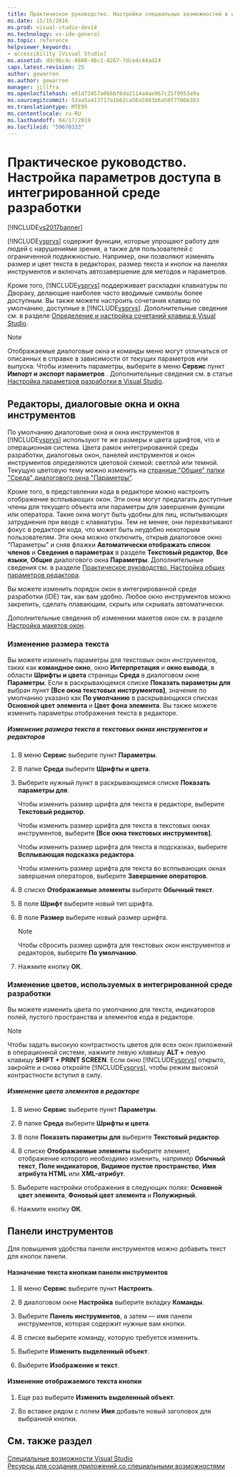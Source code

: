 ```yaml
---
title: Практическое руководство. Настройка специальных возможностей в интегрированной среде разработки | Microsoft Docs
ms.date: 11/15/2016
ms.prod: visual-studio-dev14
ms.technology: vs-ide-general
ms.topic: reference
helpviewer_keywords:
- accessibility [Visual Studio]
ms.assetid: ddc96c4c-0600-46c1-8267-7dce4c44ad24
caps.latest.revision: 25
author: gewarren
ms.author: gewarren
manager: jillfra
ms.openlocfilehash: e01d73457a0b6bf6da2114a4ae967c25f9953a9a
ms.sourcegitcommit: 53aa5a413717a1b62ca56a5983b6a50f7f0663b3
ms.translationtype: MTE95
ms.contentlocale: ru-RU
ms.lasthandoff: 04/17/2019
ms.locfileid: "59670333"
---
```

# <a name="how-to-set-ide-accessibility-options"></a>Практическое руководство. Настройка параметров доступа в интегрированной среде разработки
[!INCLUDE[vs2017banner](../../includes/vs2017banner.md)]

[!INCLUDE[vsprvs](../../includes/vsprvs-md.md)] содержит функции, которые упрощают работу для людей с нарушениями зрения, а также для пользователей с ограниченной подвижностью. Например, они позволяют изменять размер и цвет текста в редакторах, размер текста и кнопок на панелях инструментов и включать автозавершение для методов и параметров.  
  
 Кроме того, [!INCLUDE[vsprvs](../../includes/vsprvs-md.md)] поддерживает раскладки клавиатуры по Двораку, делающие наиболее часто вводимые символы более доступным. Вы также можете настроить сочетания клавиш по умолчанию, доступные в [!INCLUDE[vsprvs](../../includes/vsprvs-md.md)]. Дополнительные сведения см. в разделе [Определение и настройка сочетаний клавиш в Visual Studio](../../ide/identifying-and-customizing-keyboard-shortcuts-in-visual-studio.md).  
  
> [!NOTE]
>  Отображаемые диалоговые окна и команды меню могут отличаться от описанных в справке в зависимости от текущих параметров или выпуска. Чтобы изменить параметры, выберите в меню **Сервис** пункт **Импорт и экспорт параметров** . Дополнительные сведения см. в статье [Настройка параметров разработки в Visual Studio](http://msdn.microsoft.com/22c4debb-4e31-47a8-8f19-16f328d7dcd3).  
  
## <a name="editors-dialogs-and-tool-windows"></a>Редакторы, диалоговые окна и окна инструментов  
 По умолчанию диалоговые окна и окна инструментов в [!INCLUDE[vsprvs](../../includes/vsprvs-md.md)] используют те же размеры и цвета шрифтов, что и операционная система. Цвета рамок интегрированной среды разработки, диалоговых окон, панелей инструментов и окон инструментов определяются цветовой схемой: светлой или темной. Текущую цветовую тему можно изменить на [странице "Общие" папки "Среда" диалогового окна "Параметры"](../../ide/reference/general-environment-options-dialog-box.md).  
  
 Кроме того, в представлении кода в редакторе можно настроить отображение всплывающих окон. Эти окна могут предлагать доступные члены для текущего объекта или параметры для завершения функции или оператора. Такие окна могут быть удобны для лиц, испытывающих затруднения при вводе с клавиатуры. Тем не менее, они перехватывают фокус в редакторе кода, что может быть неудобно некоторым пользователям. Эти окна можно отключить, открыв диалоговое окно "Параметры" и сняв флажки **Автоматически отображать список членов** и **Сведения о параметрах** в разделе **Текстовый редактор**, **Все языки**, **Общие** диалогового окна **Параметры**. Дополнительные сведения см. в разделе [Практическое руководство. Настройка общих параметров редактора](http://msdn.microsoft.com/704e4a7b-2162-4bed-8a47-f4f6ffec98c2).  
  
 Вы можете изменить порядок окон в интегрированной среде разработки (IDE) так, как вам удобно. Любое окно инструментов можно закрепить, сделать плавающим, скрыть или скрывать автоматически.  
  
 Дополнительные сведения об изменении макетов окон см. в разделе [Настройка макетов окон](../../ide/customizing-window-layouts-in-visual-studio.md).  
  
### <a name="changing-the-size-of-text"></a>Изменение размера текста  
 Вы можете изменить параметры для текстовых окон инструментов, таких как **командное окно**, окно **Интерпретация** и **окно вывода**, в области **Шрифты и цвета** страницы **Среда** в диалоговом окне **Параметры**. Если в раскрывающемся списке **Показать параметры для** выбран пункт **[Все окна текстовых инструментов]**, значение по умолчанию указано как **По умолчанию** в раскрывающихся списках **Основной цвет элемента** и **Цвет фона элемента**. Вы также можете изменить параметры отображения текста в редакторе.  
  
##### <a name="to-change-the-size-of-text-in-text-based-tool-windows-and-editors"></a>Изменение размера текста в текстовых окнах инструментов и редакторов  
  
1.  В меню **Сервис** выберите пункт **Параметры**.  
  
2.  В папке **Среда** выберите **Шрифты и цвета**.  
  
3.  Выберите нужный пункт в раскрывающемся списке **Показать параметры для**.  
  
     Чтобы изменить размер шрифта для текста в редакторе, выберите **Текстовый редактор**.  
  
     Чтобы изменить размер шрифта для текста в текстовых окнах инструментов, выберите **[Все окна текстовых инструментов]**.  
  
     Чтобы изменить размер шрифта для текста в подсказках, выберите **Всплывающая подсказка редактора**.  
  
     Чтобы изменить размер шрифта для текста во всплывающих окнах завершения операторов, выберите **Завершение операторов**.  
  
4.  В списке **Отображаемые элементы** выберите **Обычный текст**.  
  
5.  В поле **Шрифт** выберите новый тип шрифта.  
  
6.  В поле **Размер** выберите новый размер шрифта.  
  
    > [!NOTE]
    >  Чтобы сбросить размер шрифта для текстовых окон инструментов и редакторов, выберите **По умолчанию**.  
  
7.  Нажмите кнопку **ОК**.  
  
### <a name="changing-the-colors-used-in-the-ide"></a>Изменение цветов, используемых в интегрированной среде разработки  
 Вы можете изменить цвета по умолчанию для текста, индикаторов полей, пустого пространства и элементов кода в редакторе.  
  
> [!NOTE]
>  Чтобы задать высокую контрастность цветов для всех окон приложений в операционной системе, нажмите левую клавишу <strong>ALT +</strong> левую клавишу **SHIFT + PRINT SCREEN**. Если окно [!INCLUDE[vsprvs](../../includes/vsprvs-md.md)] открыто, закройте и снова откройте [!INCLUDE[vsprvs](../../includes/vsprvs-md.md)], чтобы режим высокой контрастности вступил в силу.  
  
##### <a name="to-change-the-color-of-items-in-the-editor"></a>Изменение цвета элементов в редакторе  
  
1.  В меню **Сервис** выберите пункт **Параметры**.  
  
2.  В папке **Среда** выберите **Шрифты и цвета**.  
  
3.  В поле **Показать параметры для** выберите **Текстовый редактор**.  
  
4.  В списке **Отображаемые элементы** выберите элемент, отображение которого необходимо изменить, например **Обычный текст**, **Поле индикаторов**, **Видимое пустое пространство**, **Имя атрибута HTML** или **XML-атрибут**.  
  
5.  Выберите настройки отображения в следующих полях: **Основной цвет элемента**, **Фоновый цвет элемента** и **Полужирный**.  
  
6.  Нажмите кнопку **ОК**.  
  
## <a name="toolbars"></a>Панели инструментов  
 Для повышения удобства панели инструментов можно добавить текст для кнопок панели.  
  
#### <a name="to-assign-text-to-toolbar-buttons"></a>Назначение текста кнопкам панели инструментов  
  
1.  В меню **Сервис** выберите пункт **Настроить**.  
  
2.  В диалоговом окне **Настройка** выберите вкладку **Команды**.  
  
3.  Выберите **Панель инструментов**, а затем — имя панели инструментов, которая содержит нужные вам кнопки.  
  
4.  В списке выберите команду, которую требуется изменить.  
  
5.  Выберите **Изменить выделенный объект**.  
  
6.  Выберите **Изображение и текст**.  
  
#### <a name="to-modify-the-buttons-displayed-text"></a>Изменение отображаемого текста кнопки  
  
1.  Еще раз выберите **Изменить выделенный объект**.  
  
2.  Во вставке рядом с полем **Имя** добавьте новый заголовок для выбранной кнопки.  
  
## <a name="see-also"></a>См. также раздел  
 [Специальные возможности Visual Studio](../../ide/reference/accessibility-features-of-visual-studio.md)   
 [Ресурсы для создания приложений со специальными возможностями](../../ide/reference/resources-for-designing-accessible-applications.md)
